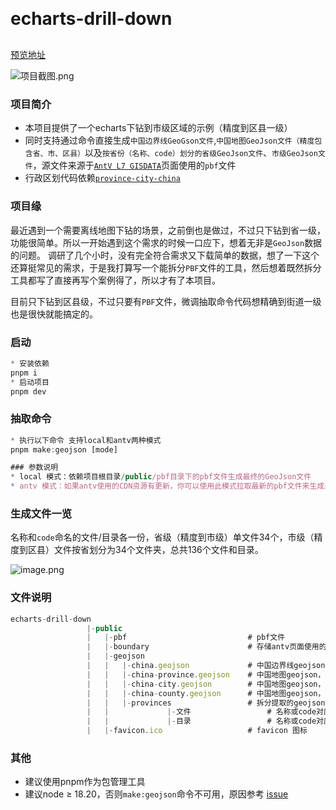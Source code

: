 <h1 style="margin: 30px 0 30px; font-weight: bold;">echarts-drill-down</h1>

[预览地址](https://acanzaima.github.io/echarts-drill-down/)     

![项目截图.png](https://p1-juejin.byteimg.com/tos-cn-i-k3u1fbpfcp/9f4133839c1749bb97546bfbc35382f4~tplv-k3u1fbpfcp-jj-mark:0:0:0:0:q75.image#?w=1855&h=977&s=97639&e=jpg&b=ffffff)

### 项目简介

- 本项目提供了一个echarts下钻到市级区域的示例（精度到区县一级）
- 同时支持通过命令直接生成`中国边界线GeoGson文件`,`中国地图GeoJson文件（精度包含省、市、区县）`以及`按省份（名称、code）划分的省级GeoJson文件`、`市级GeoJson文件`，源文件来源于[`AntV L7 GISDATA`](https://l7.antv.antgroup.com/custom/tools/map)页面使用的`pbf`文件
- 行政区划代码依赖[`province-city-china`](https://github.com/uiwjs/province-city-china)

### 项目缘
最近遇到一个需要离线地图下钻的场景，之前倒也是做过，不过只下钻到省一级，功能很简单。所以一开始遇到这个需求的时候一口应下，想着无非是`GeoJson`数据的问题。
调研了几个小时，没有完全符合需求又下载简单的数据，想了一下这个还算挺常见的需求，于是我打算写一个能拆分`PBF`文件的工具，然后想着既然拆分工具都写了直接再写个案例得了，所以才有了本项目。

目前只下钻到区县级，不过只要有`PBF`文件，微调抽取命令代码想精确到街道一级也是很快就能搞定的。
### 启动

```javascript
* 安装依赖
pnpm i
* 启动项目
pnpm dev
```

### 抽取命令

```javascript
* 执行以下命令 支持local和antv两种模式
pnpm make:geojson [mode]

### 参数说明
* local 模式：依赖项目根目录/public/pbf目录下的pbf文件生成最终的GeoJson文件
* antv 模式：如果antv使用的CDN资源有更新，你可以使用此模式拉取最新的pbf文件来生成最终的GeoJson文件
```

### 生成文件一览

名称和`code`命名的文件/目录各一份，省级（精度到市级）单文件34个，市级（精度到区县）文件按省划分为34个文件夹，总共136个文件和目录。

![image.png](https://p3-juejin.byteimg.com/tos-cn-i-k3u1fbpfcp/1287a3829a1e46578ddccb4279d3a2f9~tplv-k3u1fbpfcp-jj-mark:0:0:0:0:q75.image#?w=1432&h=741&s=94461&e=png&b=191919)

### 文件说明

```javascript
echarts-drill-down
                 |-public
                 |   |-pbf                           # pbf文件
                 |   |-boundary                      # 存储antv页面使用的中国边界GeoJson文件
                 |   |-geojson
                 |   |   |-china.geojson             # 中国边界线geojson
                 |   |   |-china-province.geojson    # 中国地图geojson，精度到省级
                 |   |   |-china-city.geojson        # 中国地图geojson，精度到市级
                 |   |   |-china-county.geojson      # 中国地图geojson，精度到区县级
                 |   |   |-provinces                 # 拆分提取的geojson数据
                 |   |             |-文件                 # 名称或code对应省份的geojson数据，精度到市
                 |   |             |-目录                 # 名称或code对应省份下市级的geojson数据，精度到区县
                 |   |-favicon.ico                   # favicon 图标
```

### 其他

- 建议使用pnpm作为包管理工具
- 建议node ≥ 18.20，否则`make:geojson`命令不可用，原因参考 [issue](https://github.com/evanw/esbuild/issues/3778)
